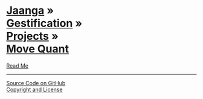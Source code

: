 [Jaanga](../../../index.html ) &raquo;<br>[Gestification]( ../../index.html ) &raquo;<br>[Projects]( ../index.html ) &raquo;<br>[Move Quant]( ./index.html )
===

<p id=rm >
	<a href=JavaScript:displayPage("#readme.md#rm"); >Read Me</a>
</p>


****

[Source Code on GitHub]( https://github.com/jaanga/gestification/projects/move-quant/ )  
[Copyright and License]( https://github.com/jaanga/jaanga.github.io/blob/master/jaanga-copyright-and-mit-license.md )